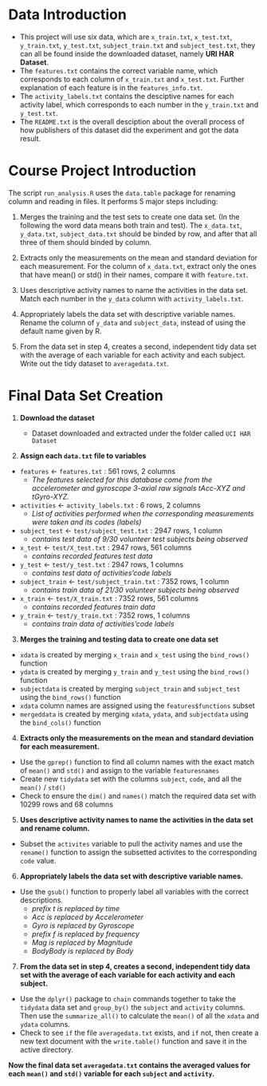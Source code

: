 # Data Introduction
- This project will use six data, which are `x_train.txt`, `x_test.txt`, `y_train.txt`, `y_test.txt`, `subject_train.txt` and `subject_test.txt`, they can all be found inside the downloaded dataset, namely **URI HAR Dataset**.
- The `features.txt` contains the correct variable name, which corresponds to each column of `x_train.txt` and `x_test.txt`. Further explanation of each feature is in the `features_info.txt`. 
- The `activity_labels.txt` contains the desciptive names for each activity label, which corresponds to each number in the `y_train.txt` and `y_test.txt`.
- The `README.txt` is the overall desciption about the overall process of how publishers of this dataset did the experiment and got the data result.

# Course Project Introduction
The script `run_analysis.R` uses the `data.table` package for renaming column and reading in files. It performs 5 major steps including:


1. Merges the training and the test sets to create one data set. (In the following the word data means both train and test).
The `x_data.txt`, `y_data.txt`, `subject_data.txt` should be binded by row, and after that all three of them should binded by column.


2. Extracts only the measurements on the mean and standard deviation for each measurement. 
For the column of `x_data.txt`, extract only the ones that have mean() or std() in their names, compare it with `feature.txt`.


3. Uses descriptive activity names to name the activities in the data set.
Match each number in the `y_data` column with `activity_labels.txt`.


4. Appropriately labels the data set with descriptive variable names. 
Rename the column of `y_data` and `subject_data`, instead of using the default name given by R.


5. From the data set in step 4, creates a second, independent tidy data set with the average of each variable for each activity and each subject.   
Write out the tidy dataset to `averagedata.txt`.

# Final Data Set Creation

1. **Download the dataset**
    - Dataset downloaded and extracted under the folder called `UCI HAR Dataset`

2. **Assign each `data.txt` file to variables**
- `features` <- `features.txt` : 561 rows, 2 columns
    - *The features selected for this database come from the accelerometer and gyroscope 3-axial raw signals             tAcc-XYZ and tGyro-XYZ.*
- `activities` <- `activity_labels.txt` : 6 rows, 2 columns
   - *List of activities performed when the corresponding measurements were taken and its codes (labels)*
- `subject_test` <- `test/subject_test.txt` : 2947 rows, 1 column
   - *contains test data of 9/30 volunteer test subjects being observed*
- `x_test` <- `test/X_test.txt` : 2947 rows, 561 columns
   - *contains recorded features test data*
- `y_test` <- `test/y_test.txt` : 2947 rows, 1 columns
   - *contains test data of activities’code labels*
- `subject_train` <- `test/subject_train.txt` : 7352 rows, 1 column
   - *contains train data of 21/30 volunteer subjects being observed*
- `x_train` <- `test/X_train.txt` : 7352 rows, 561 columns
   - *contains recorded features train data*
- `y_train` <- `test/y_train.txt` : 7352 rows, 1 columns
    - *contains train data of activities’code labels*

3. **Merges the training and testing data to create one data set**
- `xdata` is created by merging `x_train` and `x_test` using the `bind_rows()` function
- `ydata` is created by merging `y_train` and `y_test` using the `bind_rows()` function
- `subjectdata` is created by merging `subject_train` and `subject_test` using the `bind_rows()` function
- `xdata` column names are assigned using the `features$functions` subset
- `mergeddata` is created by merging `xdata`, `ydata`, and `subjectdata` using the `bind_cols()` function

4. **Extracts only the measurements on the mean and standard deviation for each measurement.**
- Use the `gprep()` function to find all column names with the exact match of `mean()` and `std()` and assign
    to the variable `featuresnames`
- Create new `tidydata` set with the columns `subject`, `code`, and all the `mean()` / `std()`
- Check to ensure the `dim()` and `names()` match the required data set with 10299 rows and 68 columns

5. **Uses descriptive activity names to name the activities in the data set and rename column.**
- Subset the `activites` variable to pull the activity names and use the `rename()` function to assign
   the subsetted activites to the corresponding `code` value.

6. **Appropriately labels the data set with descriptive variable names.**
- Use the `gsub()` function to properly label all variables with the correct descriptions.
    + *prefix t is replaced by time*
    + *Acc is replaced by Accelerometer*
    + *Gyro is replaced by Gyroscope*
    + *prefix f is replaced by frequency*
    + *Mag is replaced by Magnitude*
    + *BodyBody is replaced by Body*

7. **From the data set in step 4, creates a second, independent tidy data set with the average of each variable for each activity and each subject.**
- Use the `dplyr()` package to `chain` commands together to take the `tidydata` data set and `group_by()` the `subject` and `activity` columns. Then use the `summarize_all()` to calculate the `mean()` of all the `xdata` and `ydata` columns. 
- Check to see `if` the file `averagedata.txt` exists, and `if` not, then create a new text document with the `write.table()` function and save it in the active directory. 

**Now the final data set `averagedata.txt` contains the averaged values for each `mean()` and `std()` variable for each `subject` and `activity`.**
